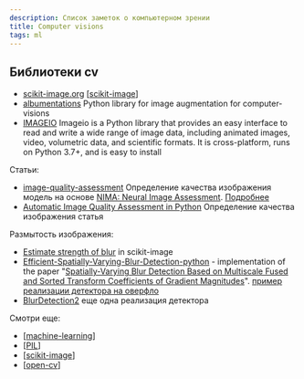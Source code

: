 ```yaml
---
description: Список заметок о компьютерном зрении
title: Computer visions
tags: ml
---
```

## Библиотеки cv

- [scikit-image.org](https://scikit-image.org/) [[scikit-image]]
- [albumentations](https://github.com/albumentations-team/albumentations) Python library for image augmentation for computer-visions
- [IMAGEIO](https://github.com/imageio/imageio) Imageio is a Python library that provides an easy interface to read and write a wide range of image data, including animated images, video, volumetric data, and scientific formats. It is cross-platform, runs on Python 3.7+, and is easy to install

Статьи:

- [image-quality-assessment](https://github.com/idealo/image-quality-assessment) Определение качества изображения модель на основе [NIMA: Neural Image Assessment](https://arxiv.org/abs/1709.05424). [Подробнее](https://ai.googleblog.com/2017/12/introducing-nima-neural-image-assessment.html)
- [Automatic Image Quality Assessment in Python](https://towardsdatascience.com/automatic-image-quality-assessment-in-python-391a6be52c11) Определение качества изображения статья

Размытость изображения:

- [Estimate strength of blur](https://scikit-image.org/docs/stable/auto_examples/filters/plot_blur_effect.html#sphx-glr-auto-examples-filters-plot-blur-effect-py) in scikit-image
- [Efficient-Spatially-Varying-Blur-Detection-python](https://github.com/Utkarsh-Deshmukh/Spatially-Varying-Blur-Detection-python) - implementation of the paper "[Spatially-Varying Blur Detection Based on Multiscale Fused and Sorted Transform Coefficients of Gradient Magnitudes](https://arxiv.org/abs/1703.07478)". [пример реализации детектора на оверфло](https://stackoverflow.com/a/67712404/15966204)
- [BlurDetection2](https://github.com/WillBrennan/BlurDetection2) еще одна реализация детектора

Смотри еще:

- [[machine-learning]]
- [[PIL]]
- [[scikit-image]]
- [[open-cv]]

[//begin]: # "Autogenerated link references for markdown compatibility"
[machine-learning]: machine-learning "Алгоритмы машинного обучения"
[PIL]: ../notes/PIL "Pillow - обработка изображений"
[//end]: # "Autogenerated link references"
[//begin]: # "Autogenerated link references for markdown compatibility"
[scikit-image]: ../notes/scikit-image "Scikit-image"
[machine-learning]: machine-learning "Алгоритмы машинного обучения"
[PIL]: ../notes/PIL "Pillow - обработка изображений"
[scikit-image]: ../notes/scikit-image "Scikit-image"
[open-cv]: ../notes/open-cv "Open-cv"
[//end]: # "Autogenerated link references"